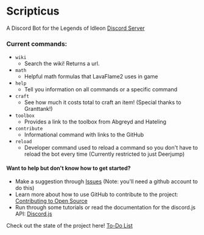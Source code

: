 # Scripticus

A Discord Bot for the Legends of Idleon <a href="https://discord.com/invite/idleon" target="_blank" rel="noopener noreferrer">Discord Server</a>

### Current commands:

- `wiki`
  - Search the wiki! Returns a url.
- `math`
  - Helpful math formulas that LavaFlame2 uses in game
- `help`
  - Tell you information on all commands or a specific command
- `craft`
  - See how much it costs total to craft an item! (Special thanks to Granttank!)
- `toolbox`
  - Provides a link to the toolbox from Abgreyd and Hateling
- `contribute`
  - Informational command with links to the GitHub
- `reload`
  - Developer command used to reload a command so you don't have to reload the bot every time (Currently restricted to just Deerjump)

#### Want to help but don't know how to get started?

- Make a suggestion through [Issues](https://github.com/Deerjump/Scripticus/issues) (Note: you'll need a github account to do this)
- Learn more about how to use GitHub to contribute to the project: [Contributing to Open Source](https://www.youtube.com/watch?v=yzeVMecydCE&ab_channel=freeCodeCamp.org)
- Run through some tutorials or read the documentation for the discord.js API: <a href="https://discord.js.org/" target="_blank" rel="noopener noreferrer">Discord.js</a>

Check out the state of the project here! [To-Do List](https://github.com/Deerjump/Scripticus/projects/1)
